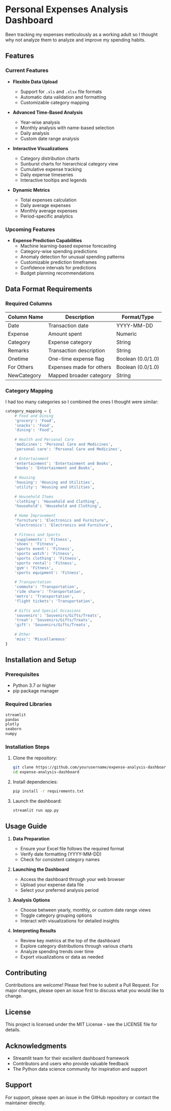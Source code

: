 # Personal Expenses Analysis Dashboard
Been tracking my expenses meticulously as a working adult so I thought why not analyze them to analyze and improve my spending habits.

## Features

### Current Features
- **Flexible Data Upload**
  - Support for `.xls` and `.xlsx` file formats
  - Automatic data validation and formatting
  - Customizable category mapping

- **Advanced Time-Based Analysis**
  - Year-wise analysis
  - Monthly analysis with name-based selection
  - Daily analysis
  - Custom date range analysis
  
- **Interactive Visualizations**
  - Category distribution charts
  - Sunburst charts for hierarchical category view
  - Cumulative expense tracking
  - Daily expense timeseries
  - Interactive tooltips and legends

- **Dynamic Metrics**
  - Total expenses calculation
  - Daily average expenses
  - Monthly average expenses
  - Period-specific analytics

### Upcoming Features
- **Expense Prediction Capabilities**
  - Machine learning-based expense forecasting
  - Category-wise spending predictions
  - Anomaly detection for unusual spending patterns
  - Customizable prediction timeframes
  - Confidence intervals for predictions
  - Budget planning recommendations

## Data Format Requirements

### Required Columns
| Column Name | Description | Format/Type |
|-------------|-------------|-------------|
| Date | Transaction date | YYYY-MM-DD |
| Expense | Amount spent | Numeric |
| Category | Expense category | String |
| Remarks | Transaction description | String |
| Onetime | One-time expense flag | Boolean (0.0/1.0) |
| For Others | Expenses made for others | Boolean (0.0/1.0) |
| NewCategory | Mapped broader category | String |

### Category Mapping
I had too many categories so I combined the ones I thought were similar:

```python
category_mapping = {
    # Food and Dining
    'grocery': 'Food',
    'snacks': 'Food',
    'dining': 'Food',
    
    # Health and Personal Care
    'medicines': 'Personal Care and Medicines',
    'personal care': 'Personal Care and Medicines',
    
    # Entertainment
    'entertainment': 'Entertainment and Books',
    'books': 'Entertainment and Books',
    
    # Housing
    'housing': 'Housing and Utilities',
    'utility': 'Housing and Utilities',
    
    # Household Items
    'clothing': 'Household and Clothing',
    'household': 'Household and Clothing',
    
    # Home Improvement
    'furniture': 'Electronics and Furniture',
    'electronics': 'Electronics and Furniture',
    
    # Fitness and Sports
    'supplements': 'Fitness',
    'shoes': 'Fitness',
    'sports event': 'Fitness',
    'sports watch': 'Fitness',
    'sports clothing': 'Fitness',
    'sports rental': 'Fitness',
    'gym': 'Fitness',
    'sports equipment': 'Fitness',
    
    # Transportation
    'commute': 'Transportation',
    'ride share': 'Transportation',
    'metro': 'Transportation',
    'flight tickets': 'Transportation',
    
    # Gifts and Special Occasions
    'souvenirs': 'Souvenirs/Gifts/Treats',
    'treat': 'Souvenirs/Gifts/Treats',
    'gift': 'Souvenirs/Gifts/Treats',
    
    # Other
    'misc': 'Miscellaneous'
}
```

## Installation and Setup

### Prerequisites
- Python 3.7 or higher
- pip package manager

### Required Libraries
```bash
streamlit
pandas
plotly
seaborn
numpy
```

### Installation Steps
1. Clone the repository:
   ```bash
   git clone https://github.com/yourusername/expense-analysis-dashboard.git
   cd expense-analysis-dashboard
   ```

2. Install dependencies:
   ```bash
   pip install -r requirements.txt
   ```

3. Launch the dashboard:
   ```bash
   streamlit run app.py
   ```

## Usage Guide

1. **Data Preparation**
   - Ensure your Excel file follows the required format
   - Verify date formatting (YYYY-MM-DD)
   - Check for consistent category names

2. **Launching the Dashboard**
   - Access the dashboard through your web browser
   - Upload your expense data file
   - Select your preferred analysis period

3. **Analysis Options**
   - Choose between yearly, monthly, or custom date range views
   - Toggle category grouping options
   - Interact with visualizations for detailed insights

4. **Interpreting Results**
   - Review key metrics at the top of the dashboard
   - Explore category distributions through various charts
   - Analyze spending trends over time
   - Export visualizations or data as needed

## Contributing

Contributions are welcome! Please feel free to submit a Pull Request. For major changes, please open an issue first to discuss what you would like to change.

## License

This project is licensed under the MIT License - see the LICENSE file for details.

## Acknowledgments

- Streamlit team for their excellent dashboard framework
- Contributors and users who provide valuable feedback
- The Python data science community for inspiration and support

## Support

For support, please open an issue in the GitHub repository or contact the maintainer directly.
